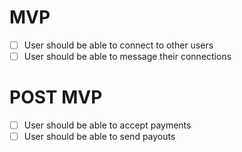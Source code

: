 # MVP

- [ ] User should be able to connect to other users
- [ ] User should be able to message their connections

# POST MVP

- [ ] User should be able to accept payments
- [ ] User should be able to send payouts